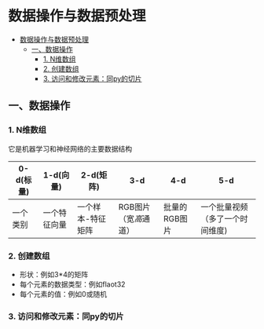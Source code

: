 # 数据操作与数据预处理

- [数据操作与数据预处理](#数据操作与数据预处理)
    - [一、数据操作](#一数据操作)
        - [1. N维数组](#1-n维数组)
        - [2. 创建数组](#2-创建数组)
        - [3. 访问和修改元素：同py的切片](#3-访问和修改元素同py的切片)

## 一、数据操作

### 1. N维数组

它是机器学习和神经网络的主要数据结构

|0-d(标量)|1-d(向量)|2-d(矩阵)|3-d|4-d|5-d|
|---|---|---|---|---|---|
|一个类别|一个特征向量|一个样本-特征矩阵|RGB图片（宽*高*通道）|批量的RGB图片|一个批量视频（多了一个时间维度)|

### 2. 创建数组

- 形状：例如3*4的矩阵
- 每个元素的数据类型：例如flaot32
- 每个元素的值：例如0或随机

### 3. 访问和修改元素：同py的切片

